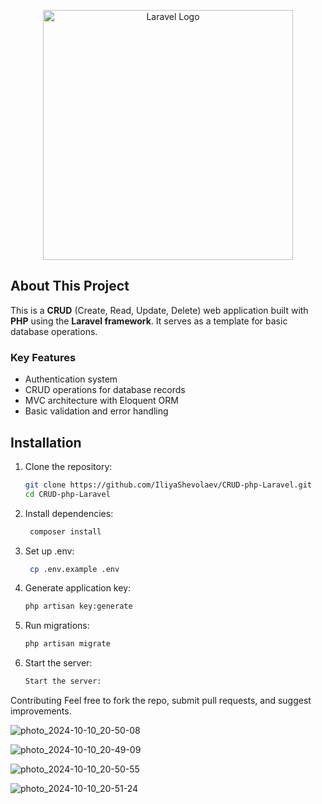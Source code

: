 <p align="center"><a href="https://laravel.com" target="_blank"><img src="https://raw.githubusercontent.com/laravel/art/master/logo-lockup/5%20SVG/2%20CMYK/1%20Full%20Color/laravel-logolockup-cmyk-red.svg" width="400" alt="Laravel Logo"></a></p>

## About This Project

This is a **CRUD** (Create, Read, Update, Delete) web application built with **PHP** using the **Laravel framework**. It serves as a template for basic database operations.

### Key Features
- Authentication system
- CRUD operations for database records
- MVC architecture with Eloquent ORM
- Basic validation and error handling

## Installation

1. Clone the repository:
   ```bash
   git clone https://github.com/IliyaShevolaev/CRUD-php-Laravel.git
   cd CRUD-php-Laravel
2. Install dependencies:
   ```bash
    composer install
3. Set up .env:
   ```bash
    cp .env.example .env
4. Generate application key:
    ```bash
    php artisan key:generate
5. Run migrations:
    ```bash 
    php artisan migrate
6. Start the server:
    ```bash
    Start the server:

Contributing
Feel free to fork the repo, submit pull requests, and suggest improvements.

![photo_2024-10-10_20-50-08](https://github.com/user-attachments/assets/6c887265-7389-4933-b2b2-c36a16246ebd)


![photo_2024-10-10_20-49-09](https://github.com/user-attachments/assets/11fef7a9-8c5e-4f89-ba8e-dd977c395616)


![photo_2024-10-10_20-50-55](https://github.com/user-attachments/assets/a48958b4-8257-4a66-a56f-aa82c269cda8)


![photo_2024-10-10_20-51-24](https://github.com/user-attachments/assets/6b19021a-1e97-4477-870b-87d51589e907)
